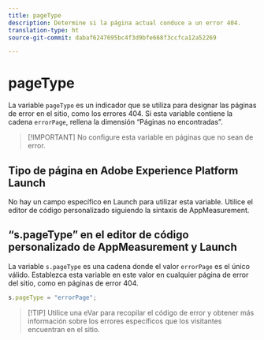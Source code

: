 ```yaml
---
title: pageType
description: Determine si la página actual conduce a un error 404.
translation-type: ht
source-git-commit: dabaf6247695bc4f3d9bfe668f3ccfca12a52269

---
```



# pageType

La variable `pageType` es un indicador que se utiliza para designar las páginas de error en el sitio, como los errores 404. Si esta variable contiene la cadena `errorPage`, rellena la dimensión “Páginas no encontradas”.

>[!IMPORTANT] No configure esta variable en páginas que no sean de error.

## Tipo de página en Adobe Experience Platform Launch

No hay un campo específico en Launch para utilizar esta variable. Utilice el editor de código personalizado siguiendo la sintaxis de AppMeasurement.

## “s.pageType” en el editor de código personalizado de AppMeasurement y Launch

La variable `s.pageType` es una cadena donde el valor `errorPage` es el único válido. Establezca esta variable en este valor en cualquier página de error del sitio, como en páginas de error 404.

```js
s.pageType = "errorPage";
```

>[!TIP] Utilice una eVar para recopilar el código de error y obtener más información sobre los errores específicos que los visitantes encuentran en el sitio.

